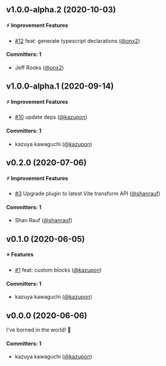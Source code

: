 
## v1.0.0-alpha.2 (2020-10-03)

#### :zap: Improvement Features
* [#12](https://github.com/intlify/vite-plugin-vue-i18n/pull/12) feat: generate typescript declarations ([@onx2](https://github.com/onx2))

#### Committers: 1
- Jeff Rooks ([@onx2](https://github.com/onx2))


## v1.0.0-alpha.1 (2020-09-14)

#### :zap: Improvement Features
* [#10](https://github.com/intlify/vite-plugin-vue-i18n/pull/10) update deps ([@kazupon](https://github.com/kazupon))

#### Committers: 1
- kazuya kawaguchi ([@kazupon](https://github.com/kazupon))




## v0.2.0 (2020-07-06)

#### :zap: Improvement Features
* [#3](https://github.com/intlify/vite-plugin-vue-i18n/pull/3) Upgrade plugin to latest Vite transform API ([@shanrauf](https://github.com/shanrauf))

#### Committers: 1
- Shan Rauf ([@shanrauf](https://github.com/shanrauf))


## v0.1.0 (2020-06-05)

#### :star: Features
* [#1](https://github.com/intlify/vite-plugin-vue-i18n/pull/1) feat: custom blocks ([@kazupon](https://github.com/kazupon))

#### Committers: 1
- kazuya kawaguchi ([@kazupon](https://github.com/kazupon))

## v0.0.0 (2020-06-06)

I've borned in the world! :tada:

#### Committers: 1
- kazuya kawaguchi ([@kazupon](https://github.com/kazupon))

